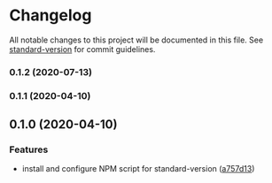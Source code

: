 # Changelog

All notable changes to this project will be documented in this file. See [standard-version](https://github.com/conventional-changelog/standard-version) for commit guidelines.

### 0.1.2 (2020-07-13)

### 0.1.1 (2020-04-10)

## 0.1.0 (2020-04-10)


### Features

* install and configure NPM script for standard-version ([a757d13](https://github.com/jakierice/standard-version-action-trial/commit/a757d131284d8f6cd8fc9b359b7f35673f742dc2))
